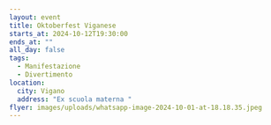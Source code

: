 ```yaml
---
layout: event
title: Oktoberfest Viganese
starts_at: 2024-10-12T19:30:00
ends_at: ""
all_day: false
tags:
  - Manifestazione
  - Divertimento
location:
  city: Vigano
  address: "Ex scuola materna "
flyer: images/uploads/whatsapp-image-2024-10-01-at-18.18.35.jpeg
---
```

